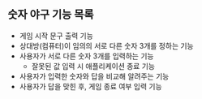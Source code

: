 ## 숫자 야구 기능 목록

- 게임 시작 문구 출력 기능 
- 상대방(컴퓨터)이 임의의 서로 다른 숫자 3개를 정하는 기능
- 사용자가 서로 다른 숫자 3개를 입력하는 기능
  - 잘못된 값 입력 시 애플리케이션 종료 기능
- 사용자가 입력한 숫자와 답을 비교해 알려주는 기능
- 사용자가 답을 맞힌 후, 게임 종료 여부 입력 기능